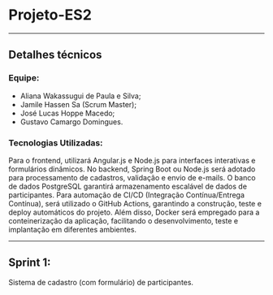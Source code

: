 # Projeto-ES2

---

## Detalhes técnicos

### Equipe:

- Aliana Wakassugui de Paula e Silva;
- Jamile Hassen Sa (Scrum Master);
- José Lucas Hoppe Macedo;
- Gustavo Camargo Domingues.

### Tecnologias Utilizadas:

Para o frontend, utilizará Angular.js e Node.js para interfaces interativas e formulários dinâmicos. No backend, Spring Boot ou Node.js será adotado para processamento de cadastros, validação e envio de e-mails. O banco de dados PostgreSQL garantirá armazenamento escalável de dados de participantes. Para automação de CI/CD (Integração Contínua/Entrega Contínua), será utilizado o GitHub Actions, garantindo a construção, teste e deploy automáticos do projeto. Além disso, Docker será empregado para a conteinerização da aplicação, facilitando o desenvolvimento, teste e implantação em diferentes ambientes.

---

## Sprint 1:

Sistema de cadastro (com formulário) de participantes.